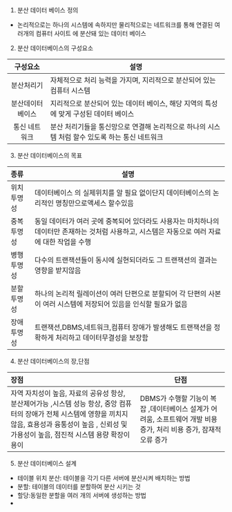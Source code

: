 1) 분산 데이터 베이스 정의
  - 논리적으로는 하나의 시스템에 속하지만 물리적으로는 네트워크를 통해 연결된 여러개의  컴퓨터 사이트 에 분산돼 있는 데이터 베이스 
2) 분산 데이터베이스의 구성요소


|   구성요소   | 설명                                                    |
| :------: | ----------------------------------------------------- |
|  분산처리기   | 자체적으로 처리 능력을 가지며, 지리적으로 분산되어 있는 컴퓨터 시스템               |
| 분산데이터베이스 | 지리적으로 분산되어 있는 데이터 베이스, 해당 지역의 특성에 맞게 구성된 데이터 베이스      |
| 통신 네트워크  | 분산 처리기들을 통신망으로 연결해 논리적으로 하나의 시스템 처럼 할수 있도록 하는 통신 네트워크 |



3) 분산 데이터베이스의 목표



| 종류     | 설명                                                                                |
| :----- | --------------------------------------------------------------------------------- |
| 위치 투명성 | 데이터베이스 의 실제위치를 알 필요 없이단지 데이터베이스의 논리적인 명칭만으로액세스 할수있음                               |
| 중복 투명성 | 동일 데이터가 여러 곳에 중복되어 있더라도 사용자는 마치하나의 데이터만 존재하는 것처럼 사용하고, 시스템은 자동으로 여러 자료에 대한 작업을 수행 |
| 병행 투명성 | 다수의 트랜잭션들이 동시에 실현되더라도 그 트랜잭션의 결과는 영향을 받지않음                                        |
| 분할 투명성 | 하나의 논리적 릴레이션이 여러 단편으로 분할되어 각 단편의 사본이 여러 시스템에 저장되어 있음을 인식할 필요가 없음                  |
| 장애 투명성 | 트랜잭션,DBMS,네트워크,컴퓨터 장애가 발생해도 트랜잭션을 정확하게 처리하고 데이터무결성을 보장함                           |


4) 분산 데이터베이스의 장,단점

| 장점                                                                                                                          | 단점                                                                   |
| :-------------------------------------------------------------------------------------------------------------------------- | -------------------------------------------------------------------- |
| 자역 자치성이 높음, 자료의 공유성 항상, 분산제어가능 ,시스템 성능 항상, 중앙 컴퓨터의 장애가 전체 시스템에 영향을 끼치지 않음, 효용성과 융통성이 높음 , 신뢰성 및 가용성이 높음, 점진적 시스템 용량 확장이 용이  | DBMS가 수행할 기능이 복잡 ,데이터베이스 설계가 어려움, 소프트웨어 개발 비용증가, 처리 비용 증가, 잠재적 오류 증가 |



5) 분산 데이터베이스 설계
 - 테이블 위치 분산: 테이블을 각기 다른 서버에 분산시켜 배치하는 방법
 - 분할: 테이블의 데이터를 분할하여 분산 시키는 것
 - 할당:동일한 분할을 여러 개의 서버에 생성하는 방법
 - 